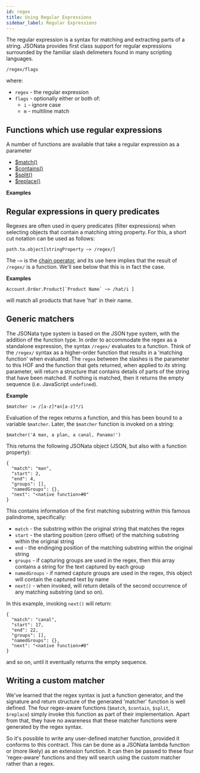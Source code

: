 ```yaml
---
id: regex
title: Using Regular Expressions
sidebar_label: Regular Expressions
---
```


The regular expression is a syntax for matching and extracting parts of a string.  JSONata provides first class support for regular expressions surrounded by the familiar slash delimeters found in many scripting languages.  

`/regex/flags`

where:
- `regex` - the regular expression
- `flags` - optionally either or both of: 
    - `i` - ignore case
    - `m` - multiline match

 ## Functions which use regular expressions

A number of functions are available that take a regular expression as a parameter

- [$match()](string-functions#match)
- [$contains()](string-functions#contains)
- [$split()](string-functions#split)
- [$replace()](string-functions#replace)

__Examples__

 ## Regular expressions in query predicates

Regexes are often used in query predicates (filter expressions) when selecting objects that contain a matching string property.  For this, a short cut notation can be used as follows:

`path.to.object[stringProperty ~> /regex/]`

The `~>` is the [chain operator](control-operators#chain), and its use here implies that the result of `/regex/` is a function.  We'll see below that this is in fact the case.

__Examples__

``Account.Order.Product[`Product Name` ~> /hat/i ]``

will match all products that have 'hat' in their name.

 ## Generic matchers

The JSONata type system is based on the JSON type system, with the addition of the function type.  In order to accommodate the regex as a standalone expression, the syntax `/regex/` evaluates to a function.  Think of the `/regex/` syntax as a higher-order function that results in a 'matching function' when evaluated.  The `regex` between the slashes is the parameter to this HOF and the function that gets returned, when applied to _its_ string parameter, will return a structure that contains details of parts of the string that have been matched.  If nothing is matched, then it returns the empty sequence (i.e. JavaScript `undefined`).

__Example__

`$matcher := /[a-z]*an[a-z]*/i`

Evaluation of the regex returns a function, and this has been bound to a variable `$matcher`.  Later, the `$matcher` function is invoked on a string:

`$matcher('A man, a plan, a canal, Panama!')`

This returns the following JSONata object (JSON, but also with a function property):

```
{
  "match": "man",
  "start": 2,
  "end": 4,
  "groups": [],
  "namedGroups": {},
  "next": "<native function>#0"
}
```

This contains information of the first matching substring within this famous palindrome, specifically:
- `match` - the substring within the original string that matches the regex
- `start` - the starting position (zero offset) of the matching substring within the original string
- `end` - the endinging position of the matching substring within the original string
- `groups` - if capturing groups are used in the regex, then this array contains a string for the text captured by each group
- `namedGroups` - if named capture groups are used in the regex, this object will contain the captured text by name
- `next()` - when invoked, will return details of the second occurrence of any matching substring (and so on).

In this example, invoking `next()` will return:

```
{
  "match": "canal",
  "start": 17,
  "end": 22,
  "groups": [],
  "namedGroups": {},
  "next": "<native function>#0"
}
```

and so on, until it eventually returns the empty sequence.

 ## Writing a custom matcher

We've learned that the regex syntax is just a function generator, and the signature and return structure of the generated 'matcher' function is well defined.  The four regex-aware functions (`$match`, `$contain`, `$split`, `$replace`) simply invoke this function as part of their implementation.  Apart from that, they have no awareness that these matcher functions were generated by the regex syntax.

So it's possible to write any user-defined matcher function, provided it conforms to this contract.  This can be done as a JSONata lambda function or (more likely) as an extension function.  It can then be passed to these four 'regex-aware' functions and they will search using the custom matcher rather than a regex.
